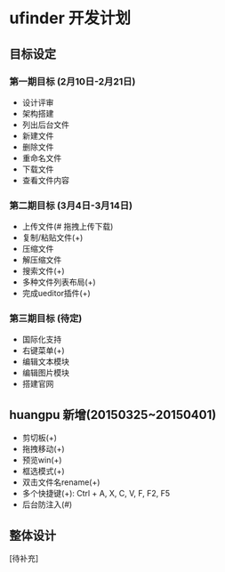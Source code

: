 # ufinder 开发计划

## 目标设定

### 第一期目标 (2月10日-2月21日)

* 设计评审
* 架构搭建
* 列出后台文件
* 新建文件
* 删除文件
* 重命名文件
* 下载文件
* 查看文件内容

### 第二期目标 (3月4日-3月14日)
* 上传文件(# 拖拽上传下载)
* 复制/粘贴文件(+)
* 压缩文件
* 解压缩文件
* 搜索文件(+)
* 多种文件列表布局(+)
* 完成ueditor插件(+)


### 第三期目标 (待定)

* 国际化支持
* 右键菜单(+)
* 编辑文本模块
* 编辑图片模块
* 搭建官网

## huangpu 新增(20150325~20150401)
* 剪切板(+)
* 拖拽移动(+)
* 预览win(+)
* 框选模式(+)
* 双击文件名rename(+)
* 多个快捷键(+): Ctrl + A, X, C, V, F, F2, F5
* 后台防注入(#)







## 整体设计

[待补充]








